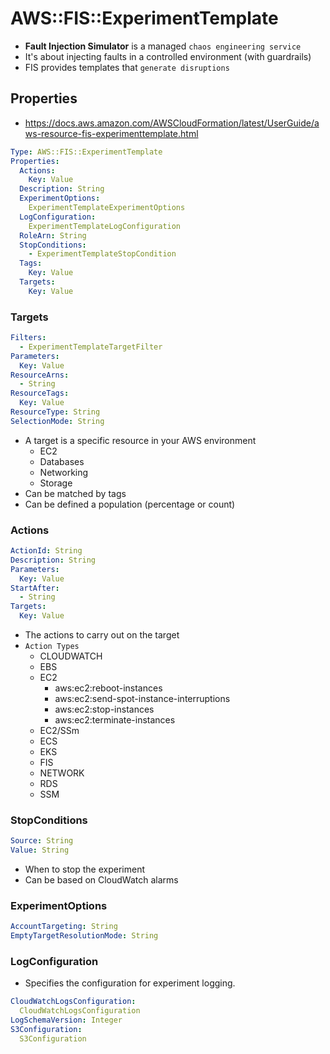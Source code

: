 # AWS::FIS::ExperimentTemplate

- **Fault Injection Simulator** is a managed `chaos engineering service`
- It's about injecting faults in a controlled environment (with guardrails)
- FIS provides templates that `generate disruptions`

## Properties

- <https://docs.aws.amazon.com/AWSCloudFormation/latest/UserGuide/aws-resource-fis-experimenttemplate.html>

```yaml
Type: AWS::FIS::ExperimentTemplate
Properties:
  Actions:
    Key: Value
  Description: String
  ExperimentOptions:
    ExperimentTemplateExperimentOptions
  LogConfiguration:
    ExperimentTemplateLogConfiguration
  RoleArn: String
  StopConditions:
    - ExperimentTemplateStopCondition
  Tags:
    Key: Value
  Targets:
    Key: Value
```

### Targets

```yaml
Filters:
  - ExperimentTemplateTargetFilter
Parameters:
  Key: Value
ResourceArns:
  - String
ResourceTags:
  Key: Value
ResourceType: String
SelectionMode: String
```

- A target is a specific resource in your AWS environment
  - EC2
  - Databases
  - Networking
  - Storage
- Can be matched by tags
- Can be defined a population (percentage or count)

### Actions

```yaml
ActionId: String
Description: String
Parameters:
  Key: Value
StartAfter:
  - String
Targets:
  Key: Value
```

- The actions to carry out on the target
- `Action Types`
  - CLOUDWATCH
  - EBS
  - EC2
    - aws:ec2:reboot-instances
    - aws:ec2:send-spot-instance-interruptions
    - aws:ec2:stop-instances
    - aws:ec2:terminate-instances
  - EC2/SSm
  - ECS
  - EKS
  - FIS
  - NETWORK
  - RDS
  - SSM

### StopConditions

```yaml
Source: String
Value: String
```

- When to stop the experiment
- Can be based on CloudWatch alarms

### ExperimentOptions

```yaml
AccountTargeting: String
EmptyTargetResolutionMode: String
```

### LogConfiguration

- Specifies the configuration for experiment logging.

```yaml
CloudWatchLogsConfiguration:
  CloudWatchLogsConfiguration
LogSchemaVersion: Integer
S3Configuration:
  S3Configuration
```
